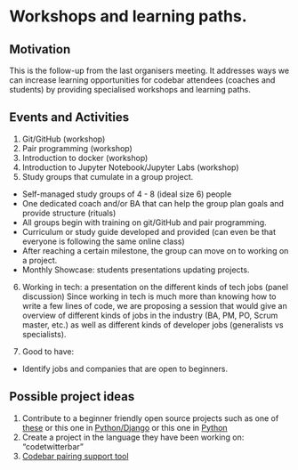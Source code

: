 # Workshops and learning paths.

## Motivation
This is the follow-up from the last organisers meeting.  It addresses ways we can increase learning opportunities for
codebar attendees (coaches and students) by providing specialised workshops and learning paths.

## Events and Activities

1. Git/GitHub (workshop)
2. Pair programming (workshop)
3. Introduction to docker (workshop)
4. Introduction to Jupyter Notebook/Jupyter Labs (workshop)
5. Study groups that cumulate in a group project.
  * Self-managed study groups of 4 - 8 (ideal size 6) people
  * One dedicated coach and/or BA that can help the group plan goals and provide structure (rituals)
  * All groups begin with training on git/GitHub and pair programming.
  * Curriculum or study guide developed and provided (can even be that everyone is following the same online class)
  * After reaching a certain milestone, the group can move on to working on a project.
  * Monthly Showcase: students presentations updating projects.
6. Working in tech: a presentation on the different kinds of tech jobs (panel discussion)
Since working in tech is much more than knowing how to write a few lines of code, we are proposing a session that would give an overview of different kinds of jobs in the industry (BA, PM, PO, Scrum master, etc.) as well as different kinds of developer jobs (generalists vs specialists).

8. Good to have:
  * Identify jobs and companies that are open to beginners.


## Possible project ideas

1. Contribute to a beginner friendly open source projects such as one of [these](https://railsgirlssummerofcode.org/blog/2019-05-08-code-with-these-oss-projects) or this one in [Python/Django](https://github.com/oppia/oppia) or this one in [Python](https://github.com/coala/coala)
2. Create a project in the language they have been working on: “codetwitterbar”
3. [Codebar pairing support tool](https://github.com/codebar/barcelona/tree/pairing-support-tool/tools/pairing-support-tool)
